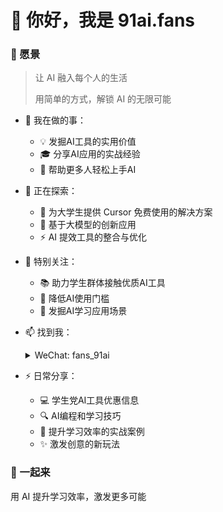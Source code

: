 # 👋 你好，我是 91ai.fans

### 🌟 愿景
> 让 AI 融入每个人的生活
> 
> 用简单的方式，解锁 AI 的无限可能

- 👀 我在做的事：
  - 💡 发掘AI工具的实用价值
  - 🎓 分享AI应用的实战经验
  - 🤝 帮助更多人轻松上手AI

- 🌱 正在探索：
  - 🎯 为大学生提供 Cursor 免费使用的解决方案
  - 🚀 基于大模型的创新应用
  - ⚡ AI 提效工具的整合与优化

- 💞️ 特别关注：
  - 📚 助力学生群体接触优质AI工具
  - 💪 降低AI使用门槛
  - 🌟 发掘AI学习应用场景

- 📫 找到我：
  <details>
  <summary>WeChat: fans_91ai</summary>
  <img src="./images/fans_91ai.jpg" width="300" alt="WeChat QR Code"/>
  </details>
- ⚡ 日常分享：
  - 💻 学生党AI工具优惠信息
  - 🔍 AI编程和学习技巧
  - 🎯 提升学习效率的实战案例
  - ✨ 激发创意的新玩法

### 🚀 一起来
用 AI 提升学习效率，激发更多可能

<!---
91aifans/91aifans is a ✨ special ✨ repository because its `README.md` (this file) appears on your GitHub profile.
You can click the Preview link to take a look at your changes.
--->
